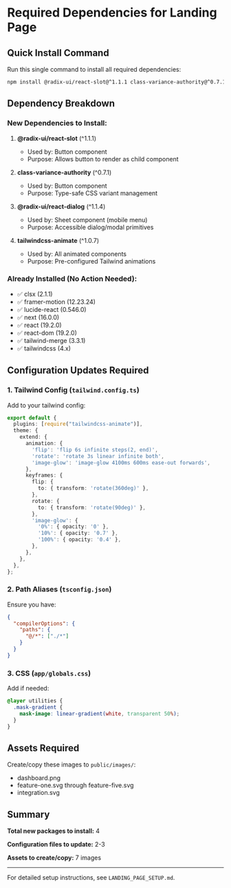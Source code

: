 # Required Dependencies for Landing Page

## Quick Install Command

Run this single command to install all required dependencies:

```bash
npm install @radix-ui/react-slot@^1.1.1 class-variance-authority@^0.7.1 @radix-ui/react-dialog@^1.1.4 tailwindcss-animate@^1.0.7
```

## Dependency Breakdown

### New Dependencies to Install:
1. **@radix-ui/react-slot** (^1.1.1)
   - Used by: Button component
   - Purpose: Allows button to render as child component

2. **class-variance-authority** (^0.7.1)
   - Used by: Button component
   - Purpose: Type-safe CSS variant management

3. **@radix-ui/react-dialog** (^1.1.4)
   - Used by: Sheet component (mobile menu)
   - Purpose: Accessible dialog/modal primitives

4. **tailwindcss-animate** (^1.0.7)
   - Used by: All animated components
   - Purpose: Pre-configured Tailwind animations

### Already Installed (No Action Needed):
- ✅ clsx (2.1.1)
- ✅ framer-motion (12.23.24)
- ✅ lucide-react (0.546.0)
- ✅ next (16.0.0)
- ✅ react (19.2.0)
- ✅ react-dom (19.2.0)
- ✅ tailwind-merge (3.3.1)
- ✅ tailwindcss (4.x)

## Configuration Updates Required

### 1. Tailwind Config (`tailwind.config.ts`)

Add to your tailwind config:

```typescript
export default {
  plugins: [require("tailwindcss-animate")],
  theme: {
    extend: {
      animation: {
        'flip': 'flip 6s infinite steps(2, end)',
        'rotate': 'rotate 3s linear infinite both',
        'image-glow': 'image-glow 4100ms 600ms ease-out forwards',
      },
      keyframes: {
        flip: {
          to: { transform: 'rotate(360deg)' },
        },
        rotate: {
          to: { transform: 'rotate(90deg)' },
        },
        'image-glow': {
          '0%': { opacity: '0' },
          '10%': { opacity: '0.7' },
          '100%': { opacity: '0.4' },
        },
      },
    },
  },
};
```

### 2. Path Aliases (`tsconfig.json`)

Ensure you have:

```json
{
  "compilerOptions": {
    "paths": {
      "@/*": ["./*"]
    }
  }
}
```

### 3. CSS (`app/globals.css`)

Add if needed:

```css
@layer utilities {
  .mask-gradient {
    mask-image: linear-gradient(white, transparent 50%);
  }
}
```

## Assets Required

Create/copy these images to `public/images/`:
- dashboard.png
- feature-one.svg through feature-five.svg
- integration.svg

## Summary

**Total new packages to install:** 4

**Configuration files to update:** 2-3

**Assets to create/copy:** 7 images

---

For detailed setup instructions, see `LANDING_PAGE_SETUP.md`.


